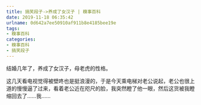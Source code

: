 ```yaml
---
title: 搞笑段子->养成了女汉子 | 糗事百科
date: 2019-11-18 06:35:42
urlname: 0d642a7ee50910af911b8e4185bee19e
tags: 
- 糗事百科
categories:
- 糗事百科
- 搞笑段子
---
```

结婚几年了，养成了女汉子，母老虎的性格。

这几天看电视觉得被壁咚也是挺浪漫的，于是今天乘电梯对老公说起，老公也很上道的慢慢逼了过来，看着老公近在咫尺的脸，我突然瞪了他一眼，然后这货被我瞪缩回去了……我……


